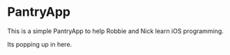 # PantryApp
This is a simple PantryApp to help Robbie and Nick learn iOS programming.

Its popping up in here. 
